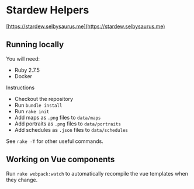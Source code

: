 # Stardew Helpers

[https://stardew.selbysaurus.me](https://stardew.selbysaurus.me)

## Running locally

You will need:

* Ruby 2.7.5
* Docker

Instructions

* Checkout the repository
* Run `bundle install`
* Run `rake init`
* Add maps as `.png` files to `data/maps`
* Add portraits as `.png` files to `data/portraits`
* Add schedules as `.json` files to `data/schedules`

See `rake -T` for other useful commands.

## Working on Vue components

Run `rake webpack:watch` to automatically recompile the vue templates when they change. 
